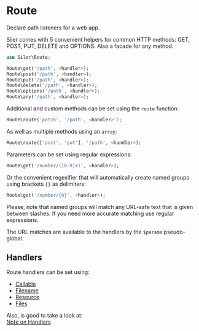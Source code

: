 # Route

Declare path listeners for a web app.

Siler comes with 5 convenient helpers for common HTTP methods: GET, POST, PUT, DELETE and OPTIONS.
Also a facade for any method.

```php
use Siler\Route;

Route\get('/path', <handler>);
Route\post('/path', <handler>);
Route\put('/path', <handler>);
Route\delete('/path', <handler>);
Route\options('/path', <handler>);
Route\any('/path', <handler>);
```

Additional and custom methods can be set using the `route` function:

```php
Route\route('patch', '/path', <handler>');
```

As well as multiple methods using an `array`:

```php
Route\route(['post', 'put'], '/path', <handler>);
```

Parameters can be set using regular expressions:

```php
Route\get('/number/([0-9]+)', <handler>);
```

Or the convenient regexifier that will automatically create named groups using brackets `{}` as delimiters:

```php
Route\get('/number/{n}', <handler>);
```

Please, note that named groups will match any URL-safe text that is given between slashes. If you need more accurate matching use regular expressions.

The URL matches are available to the handlers by the `$params` pseudo-global.

## Handlers

Route handlers can be set using:

* [Callable](callable.md)
* [Filename](filename.md)
* [Resource](resource.md)
* [Files](files.md)

Also, is good to take a look at:<br>
[Note on Handlers](note-on-handlers.md)
